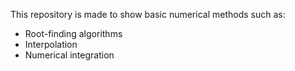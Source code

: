 This repository is made to show basic numerical methods such as:
* Root-finding algorithms
* Interpolation
* Numerical integration

